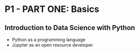 # P1 - PART ONE: Basics

## Introduction to Data Science with Python

- Python as a programming language
- Jupyter as an open resource developer
